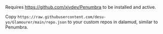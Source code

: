 Requires https://github.com/xivdev/Penumbra to be installed and active.

Copy `https://raw.githubusercontent.com/desu-yo/Glamourer/main/repo.json` to your custom repos in dalamud, similar to Penumbra.
